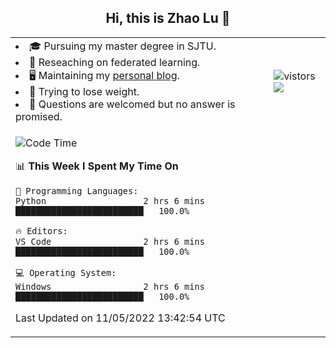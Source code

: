 <h2 align="center"> Hi, this is Zhao Lu 👋</h2>

<table style="overflow:hidden;">
    <tr> 
        <td>
            <li>🎓 Pursuing my master degree in SJTU.</li>
            <li>🌱 Reseaching on federated learning.</li>
            <li>🖥️ Maintaining my <a href="https://ifarewell.xyz">personal blog</a>.</li>
            <li>💪 Trying to lose weight.</li>
            <li>💬 Questions are welcomed but no answer is promised.</li> 
        </td>
        <td>
            <img src="https://visitor-badge.glitch.me/badge?page_id=ifarewell" alt="vistors" />
        <br>
          <img src="https://github-readme-stats.vercel.app/api?username=ifarewell&theme=graywhite&hide=prs,contribs&show_icons=true&hide_border=true&icon_color=CE1D2D&text_color=718096&bg_color=ffffff&hide_title=true" />
        </td>
    </tr>
    <tr>
        <td colspan="2">
            
<!--START_SECTION:waka-->
![Code Time](http://img.shields.io/badge/Code%20Time-143%20hrs%208%20mins-blue)

📊 **This Week I Spent My Time On** 

```text
💬 Programming Languages: 
Python                   2 hrs 6 mins        █████████████████████████   100.0%

🔥 Editors: 
VS Code                  2 hrs 6 mins        █████████████████████████   100.0%

💻 Operating System: 
Windows                  2 hrs 6 mins        █████████████████████████   100.0%

```


 Last Updated on 11/05/2022 13:42:54 UTC
<!--END_SECTION:waka-->
            
</td></tr>
</table>

